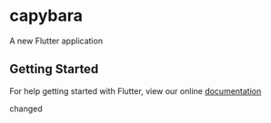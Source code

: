 # capybara

A new Flutter application

## Getting Started

For help getting started with Flutter, view our online
[documentation](https://flutter.io/)

changed
